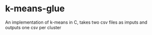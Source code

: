 # k-means-glue

An implementation of k-means in C, takes two csv files as imputs and outputs one csv per cluster
